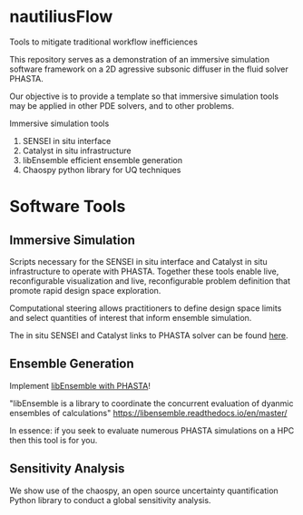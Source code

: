 # nautiliusFlow
Tools to mitigate traditional workflow inefficiences 

This repository serves as a demonstration of an immersive simulation software framework on a 2D agressive subsonic diffuser in the fluid solver PHASTA. 

Our objective is to provide a template so that immersive simulation tools may be applied in other PDE solvers, and to other problems. 

Immersive simulation tools
1. SENSEI in situ interface
2. Catalyst in situ infrastructure
3. libEnsemble efficient ensemble generation
4. Chaospy python library for UQ techniques

# Software Tools 

## Immersive Simulation

Scripts necessary for the SENSEI in situ interface and Catalyst in situ infrastructure to operate with PHASTA. Together these tools enable live, reconfigurable visualization and live, reconfigurable problem definition that promote rapid design space exploration. 

Computational steering allows practitioners to define design space limits and select quantities of interest that inform ensemble simulation. 

The in situ SENSEI and Catalyst links to PHASTA solver can be found [here](senseiCatalystInSitu/README.md).

## Ensemble Generation

Implement [libEnsemble with PHASTA](ensembleGeneration)!
  
"libEnsemble is a library to coordinate the concurrent evaluation of dyanmic ensembles of calculations" https://libensemble.readthedocs.io/en/master/
 
In essence: if you seek to evaluate numerous PHASTA simulations on a HPC then this tool is for you.

## Sensitivity Analysis

We show use of the chaospy, an open source uncertainty quantification Python library to conduct a global sensitivity analysis. 
